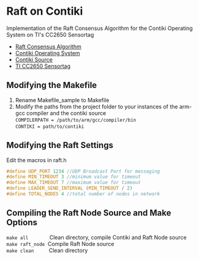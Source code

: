 # Raft on Contiki
 Implementation of the Raft Consensus Algorithm for the Contiki Operating System on TI's CC2650 Sensortag
 * [Raft Consensus Algorithm](https://raft.github.io/)
 * [Contiki Operating System](http://www.contiki-os.org/)
 * [Contiki Source](https://github.com/contiki-os/contiki)
 * [TI CC2650 Sensortag](http://processors.wiki.ti.com/index.php/SensorTag2015)
## Modifying the Makefile
 1. Rename Makefile_sample to Makefile
 2. Modify the paths from the project folder to your instances of the arm-gcc compiler and the contiki source<br>
 ``` COMPILERPATH = /path/to/arm/gcc/compiler/bin ```<br>
 ``` CONTIKI = path/to/contiki ```
## Modifying the Raft Settings
 Edit the macros in raft.h<br>
 ```c
 #define UDP_PORT 1234 //UDP Broadcast Port for messaging
 #define MIN_TIMEOUT 3 //minimum value for timeout
 #define MAX_TIMEOUT 7 //maximum value for timeout
 #define LEADER_SEND_INTERVAL (MIN_TIMEOUT / 2)
 #define TOTAL_NODES 4 //total number of nodes in network
 ```
## Compiling the Raft Node Source and Make Options
 ``` make all ``` &nbsp;&nbsp;&nbsp;&nbsp;&nbsp;&nbsp;&nbsp;&nbsp;&nbsp;&nbsp;&nbsp;&nbsp; Clean directory, compile Contiki and Raft Node source<br>
 ``` make raft_node ``` &nbsp;Compile Raft Node source<br>
 ``` make clean ``` &nbsp;&nbsp;&nbsp;&nbsp;&nbsp;&nbsp;&nbsp;&nbsp; Clean directory
